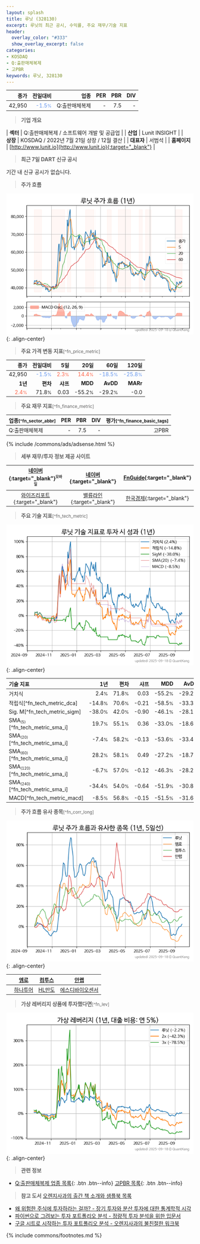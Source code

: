 ```yaml
---
layout: splash
title: 루닛 (328130)
excerpt: 루닛의 최근 공시, 수익률, 주요 재무/기술 지표
header:
  overlay_color: "#333"
  show_overlay_excerpt: false
categories:
- KOSDAQ
- Q:출판매체복제
- 고PBR
keywords: 루닛, 328130
---
```


| **종가** | **전일대비** | **업종** | **PER** | **PBR** | **DIV** |
| -------: | -----------: | -------: | ------: | ------: | ------: |
| 42,950 | <span style="color: cornflowerblue">-1.5<small>%</small></span> | Q:출판매체복제 | - | 7.5 | - |

<!-- more -->


> **기업 개요**<a id="company"></a>

| <span style="white-space:nowrap;">**섹터**</span> | Q:출판매체복제 / 소프트웨어 개발 및 공급업 |
| <span style="white-space:nowrap;">**산업**</span> | Lunit INSIGHT |
| <span style="white-space:nowrap;">**상장**</span> | KOSDAQ / 2022년 7월 21일 상장 / 12월 결산 |
| <span style="white-space:nowrap;">**대표자**</span> | 서범석 |
| <span style="white-space:nowrap;">**홈페이지**</span> | [http://www.lunit.io](http://www.lunit.io){:target="_blank"} |


> **최근 7일 DART 신규 공시**<a id="dart"></a>

기간 내 신규 공시가 없습니다.


> **주가 흐름**<a id="price"></a>

![328130](/stock/images/328130.png){: .align-center}


> **주요 가격 변동 지표**<small>[^fn_price_metric]</small>

| **종가** | **전일대비** | **5일** | **20일** | **60일** | **120일** |
| -------: | -----------: | ------: | -------: | -------: | --------: |
| 42,950 | <span style="color: cornflowerblue">-1.5<small>%</small></span> | <span style="color: tomato">2.3<small>%</small></span> | <span style="color: tomato">14.4<small>%</small></span> | <span style="color: cornflowerblue">-18.5<small>%</small></span> | <span style="color: cornflowerblue">-25.8<small>%</small></span> |
| **1년** | **편차** | **샤프** | **MDD** | **AvDD** | **MARr** |
| <span style="color: tomato">2.4<small>%</small></span> | 71.8<small>%</small> | 0.03 | -55.2<small>%</small> | -29.2<small>%</small> | -0.0 |


> **주요 재무 지표**<small>[^fn_finance_metric]</small>

| **업종**<small>[^fn_sector_abbr]</small> | **PER** | **PBR** | **DIV** | **평가**<small>[^fn_finance_basic_tags]</small> |
| :--------------------------------------- | ------: | ------: | ------: | ----------------------------------------------: |
| Q:출판매체복제 | - | 7.5 | - | 고PBR |



{% include /commons/ads/adsense.html %}

> **세부 재무/투자 정보 제공 사이트**

| [네이버](https://m.stock.naver.com/domestic/stock/328130/finance/summary){:target="_blank"}<sup><small>모바일</small></sup> | [네이버](https://finance.naver.com/item/coinfo.naver?code=328130){:target="_blank"} | [FnGuide](https://comp.fnguide.com/SVO2/ASP/SVD_Invest.asp?gicode=A328130&MenuYn=Y){:target="_blank"} |
| :---: | :---: | :---: |
| [와이즈리포트](https://comp.wisereport.co.kr/company/c1040001.aspx?cmp_cd=328130){:target="_blank"} | [밸류라인](https://www.valueline.co.kr/finance/summary/328130){:target="_blank"} | [한국경제](https://markets.hankyung.com/stock/328130/financial-summary){:target="_blank"} |


> **주요 기술 지표**<small>[^fn_tech_metric]</small>


![328130](/stock/images/328130_tech.png){: .align-center}

| **기술 지표** | **1년** | **편차** | **샤프** | **MDD** | **AvDD** |
| :------------ | ------: | -----------: | -------: | ------: | -------: |
| 거치식 | 2.4<small>%</small> | 71.8<small>%</small> | 0.03 | -55.2<small>%</small> | -29.2<small>%</small> |
| 적립식[^fn_tech_metric_dca] | -14.8<small>%</small> | 70.6<small>%</small> | -0.21 | -58.5<small>%</small> | -33.3<small>%</small> |
| Sig. M[^fn_tech_metric_sigm] | -38.0<small>%</small> | 42.0<small>%</small> | -0.90 | -46.1<small>%</small> | -28.1<small>%</small> |
| SMA<small><sub>(5)</sub></small>[^fn_tech_metric_sma_i] | 19.7<small>%</small> | 55.1<small>%</small> | 0.36 | -33.0<small>%</small> | -18.6<small>%</small> |
| SMA<small><sub>(20)</sub></small>[^fn_tech_metric_sma_i] | -7.4<small>%</small> | 58.2<small>%</small> | -0.13 | -53.6<small>%</small> | -33.4<small>%</small> |
| SMA<small><sub>(60)</sub></small>[^fn_tech_metric_sma_i] | 28.2<small>%</small> | 58.1<small>%</small> | 0.49 | -27.2<small>%</small> | -18.7<small>%</small> |
| SMA<small><sub>(120)</sub></small>[^fn_tech_metric_sma_i] | -6.7<small>%</small> | 57.0<small>%</small> | -0.12 | -46.3<small>%</small> | -28.2<small>%</small> |
| SMA<small><sub>(240)</sub></small>[^fn_tech_metric_sma_i] | -34.4<small>%</small> | 54.0<small>%</small> | -0.64 | -51.9<small>%</small> | -30.8<small>%</small> |
| MACD[^fn_tech_metric_macd] | -8.5<small>%</small> | 56.8<small>%</small> | -0.15 | -51.5<small>%</small> | -31.6<small>%</small> |


> **주가 흐름 유사 종목**<a id="corr"></a><small>[^fn_corr_long]</small>

![328130](/stock/images/328130_corr.png){: .align-center}

|       | [엠로](/058970/) | [컴투스](/078340/) | [안랩](/053800/) |
| :---: | :------------------------------------: | :------------------------------------: | :------------------------------------: |
|       | [하나투어](/039130/) | [HL만도](/204320/) | [에스디바이오센서](/137310/) |


> **가상 레버리지 상품에 투자했다면**<a id="2x"></a><small>[^fn_lev]</small>

![328130](/stock/images/328130_2x.png){: .align-center}


> **관련 정보**

- [Q:출판매체복제 업종 목록](/stats/sector/kosdaq_업종_출판매체복제_종목/){: .btn .btn--info} [고PBR 목록](/fn/fn_high_pbr/){: .btn .btn--info}

> **참고 도서** [오렌지사과의 출간 책 소개와 샘플북 목록](https://kongdori.tistory.com/691)

- [왜 위험한 주식에 투자하라는 걸까? - 장기 투자와 분산 투자에 대한 통계학적 시각](https://kongdori.tistory.com/421)
- [파이썬으로 그려보는 투자 포트폴리오 분석  - 정량적 투자 분석을 위한 입문서](https://kongdori.tistory.com/643)
- [구글 시트로 시작하는 투자 포트폴리오 분석 - 오렌지사과의 불친절한 워크북](https://kongdori.tistory.com/449)


{% include commons/footnotes.md %}
